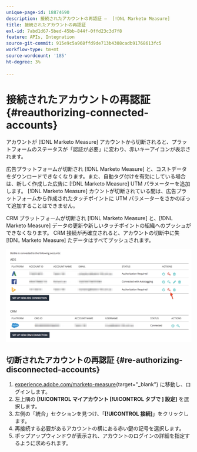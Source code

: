 ```yaml
---
unique-page-id: 18874690
description: 接続されたアカウントの再認証 –  [!DNL Marketo Measure]
title: 接続されたアカウントの再認証
exl-id: 7abd1d67-5bed-45bb-844f-0ffd23c3d7f8
feature: APIs, Integration
source-git-commit: 915e9c5a968ffd9de713b4308cadb91768613fc5
workflow-type: tm+mt
source-wordcount: '185'
ht-degree: 3%

---
```


# 接続されたアカウントの再認証 {#reauthorizing-connected-accounts}

アカウントが [!DNL Marketo Measure] アカウントから切断されると、プラットフォームのステータスが「認証が必要」に変わり、赤いキーアイコンが表示されます。

広告プラットフォームが切断され [!DNL Marketo Measure] と、コストデータをダウンロードできなくなります。また、自動タグ付けを有効にしている場合は、新しく作成した広告に [!DNL Marketo Measure] UTM パラメーターを追加します。 [!DNL Marketo Measure] カウントが切断されている間は、広告プラットフォームから作成されたタッチポイントに UTM パラメーターをさかのぼって追加することはできません。

CRM プラットフォームが切断され [!DNL Marketo Measure] と、[!DNL Marketo Measure] データの更新や新しいタッチポイントの組織へのプッシュができなくなります。 CRM 接続が再確立されると、アカウントの切断中に失 [!DNL Marketo Measure] たデータはすべてプッシュされます。

![](assets/1-1.png)

## 切断されたアカウントの再認証 {#re-authorizing-disconnected-accounts}

1. [experience.adobe.com/marketo-measure](https://experience.adobe.com/marketo-measure?lang=ja){target="_blank"} に移動し、ログインします。
1. 左上隅の **[!UICONTROL マイアカウント [!UICONTROL  タブで ] 設定]** を選択します。
1. 左側の「統合」セクションを見つけ、「**[!UICONTROL 接続]**」をクリックします。
1. 再接続する必要があるアカウントの横にある赤い鍵の記号を選択します。
1. ポップアップウィンドウが表示され、アカウントのログインの詳細を指定するように求められます。
